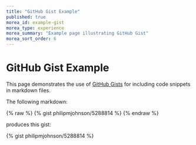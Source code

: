 ```yaml
---
title: "GitHub Gist Example"
published: true
morea_id: example-gist
morea_type: experience
morea_summary: "Example page illustrating GitHub Gist"
morea_sort_order: 6
---
```


# GitHub Gist Example

This page demonstrates the use of [GitHub Gists](https://www.mathjax.org) for including code snippets in markdown files.

The following markdown:

{% raw %}
{% gist philipmjohnson/5288814 %}
{% endraw %}

produces this gist:

{% gist philipmjohnson/5288814 %}
